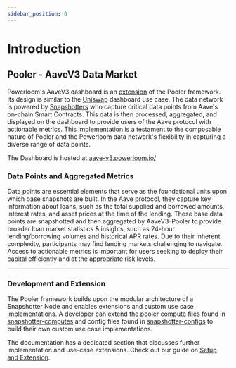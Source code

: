 ```yaml
---
sidebar_position: 0
---
```


# Introduction

## Pooler - AaveV3 Data Market

Powerloom's AaveV3 dashboard is an [extension](/build-with-powerloom/use-cases/building-new-usecase/extending-uniswapv2-dashboard) of the Pooler framework. Its design is similar to the [Uniswap](/build-with-powerloom/use-cases/existing-implementations/uniswap-dashboard/) dashboard use case. The data network is powered by [Snapshotters](/build-with-powerloom/snapshotter-node/introduction) who capture critical data points from Aave's on-chain Smart Contracts.  This data is then processed, aggregated, and displayed on the dashboard to provide users of the Aave protocol with actionable metrics. This implementation is a testament to the composable nature of Pooler and the Powerloom data network's flexibility in capturing a diverse range of data points.

The Dashboard is hosted at [aave-v3.powerloom.io/](https://aave-v3.powerloom.io/)

### Data Points and Aggregated Metrics

Data points are essential elements that serve as the foundational units upon which base snapshots are built. In the Aave protocol, they capture key information about loans, such as the total supplied and borrowed amounts, interest rates, and asset prices at the time of the lending. These base data points are snapshotted and then aggregated by AaveV3-Pooler to provide broader loan market statistics & insights, such as 24-hour lending/borrowing volumes and historical APR rates. Due to their inherent complexity, participants may find lending markets challenging to navigate. Access to actionable metrics is important for users seeking to deploy their capital efficiently and at the appropriate risk levels.

---

### Development and Extension

The Pooler framework builds upon the modular architecture of a Snapshotter Node and enables extensions and custom use case implementations. A developer can extend the pooler compute files found in [snapshotter-computes](https://github.com/PowerLoom/snapshotter-computes/tree/aave) and config files found in [snapshotter-configs](https://github.com/PowerLoom/snapshotter-configs/tree/aave) to build their own custom use case implementations.

The documentation has a dedicated section that discusses further implementation and use-case extensions.
Check out our guide on [Setup and Extension](/build-with-powerloom/use-cases/existing-implementations/aavev3-dashboard/setup-and-extension.md).
